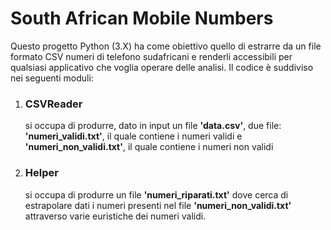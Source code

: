 # South African Mobile Numbers

Questo progetto Python (3.X) ha come obiettivo quello di estrarre da un file formato CSV numeri di telefono sudafricani e renderli accessibili per qualsiasi applicativo che voglia operare delle analisi.
Il codice è suddiviso nei seguenti moduli:

1. ### CSVReader
    si occupa di produrre, dato in input un file __'data.csv'__, due file: __'numeri_validi.txt'__, il quale contiene i numeri validi e __'numeri_non_validi.txt'__, il quale contiene i numeri non validi

2. ### Helper
    si occupa di produrre un file __'numeri_riparati.txt'__ dove cerca di estrapolare
    dati i numeri presenti nel file __'numeri_non_validi.txt'__ attraverso varie euristiche dei numeri validi.